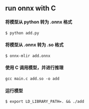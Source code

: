 ## run onnx with C
#### 将模型从 python 转为 .onnx 格式
```shell
$ python add.py
```
#### 将模型从 .onnx 转为 .so 格式
```shell
$ onnx-mlir add.onnx
```
#### 使用 C 调用模型，并进行推理
```shell
gcc main.c add.so -o add
```
#### 运行模型
```shell
$ export LD_LIBRARY_PATH=. && ./add
```
